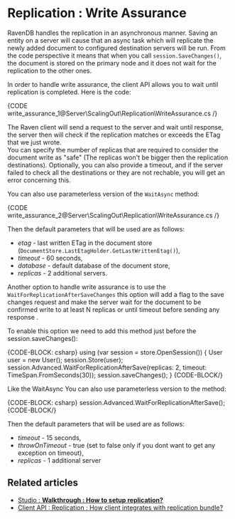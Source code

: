 # Replication : Write Assurance

RavenDB handles the replication in an asynchronous manner. Saving an entity on a server will cause that an async task which will replicate the newly added document to configured destination servers will be run.
From the code perspective it means that when you call `session.SaveChanges()`, the document is stored on the primary node and it does not wait for the replication to the other ones.

In order to handle write assurance, the client API allows you to wait until replication is completed. Here is the code:

{CODE write_assurance_1@Server\ScalingOut\Replication\WriteAssurance.cs /}

The Raven client will send a request to the server and wait until response, the server then will check if the replication matches or exceeds the ETag that we just wrote.   
You can specify the number of replicas that are required to consider the document write as "safe" (The replicas won't be bigger then the replication destinations). 
Optionally, you can also provide a timeout, and if the server failed to check all the destinations or they are not rechable, you will get an error concerning this.

You can also use parameterless version of the `WaitAsync` method:

{CODE write_assurance_2@Server\ScalingOut\Replication\WriteAssurance.cs /}

Then the default parameters that will be used are as follows:

* *etag* - last written ETag in the document store (`DocumentStore.LastEtagHolder.GetLastWrittenEtag()`),
* *timeout* - 60 seconds,
* *database* - default database of the document store,
* *replicas* - 2 additional servers.

Another option to handle write assurance is to use the `WaitForReplicationAfterSaveChanges` this option will add a flag to the save changes request and make the server wait for the document to be confirmed write to at least N replicas or until timeout before sending any response .

To enable this option we need to add this method just before the session.saveChanges():

{CODE-BLOCK: csharp} 
    using (var session = store.OpenSession()) 
    { 
        User user = new User(); 
        session.Store(user); 
        session.Advanced.WaitForReplicationAfterSave(replicas: 2, timeout: TimeSpan.FromSeconds(30)); 
        session.saveChanges(); 
    } 
{CODE-BLOCK/}

Like the WaitAsync You can also use parameterless version to the method:

{CODE-BLOCK: csharp} session.Advanced.WaitForReplicationAfterSave(); {CODE-BLOCK/}

Then the default parameters that will be used are as follows:

* *timeout* - 15 seconds,
* *throwOnTimeout* - true (set to false only if you dont want to get any exception on timeout),
* *replicas* - 1 additional server

## Related articles

- [Studio : **Walkthrough : How to setup replication?**](../../../studio/walkthroughs/how-to-setup-replication)
- [Client API : Replication : How client integrates with replication bundle?](../../../client-api/bundles/how-client-integrates-with-replication-bundle)